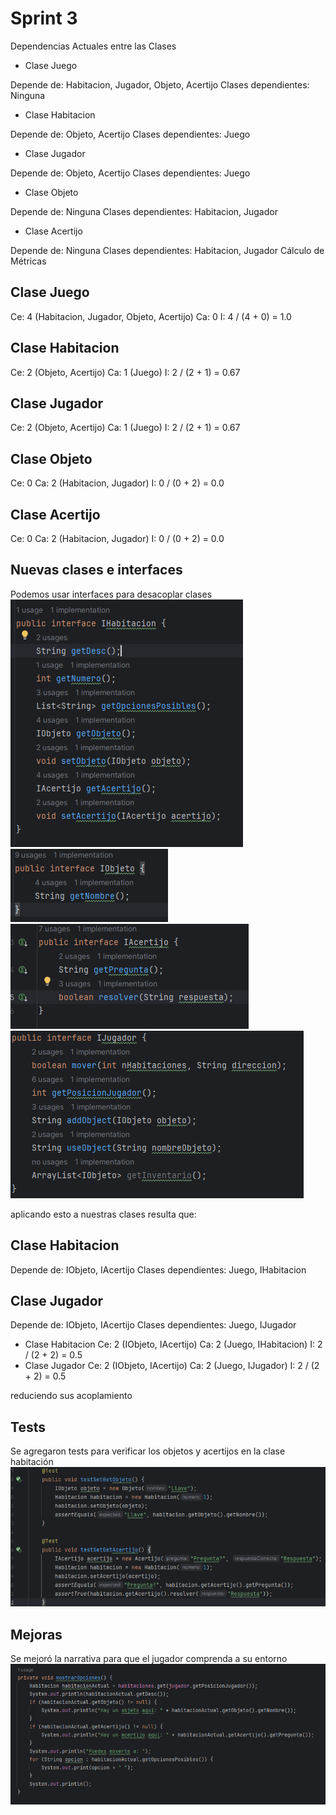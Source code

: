 
# Sprint 3
Dependencias Actuales entre las Clases
- Clase Juego

Depende de: Habitacion, Jugador, Objeto, Acertijo
Clases dependientes: Ninguna 

- Clase Habitacion

Depende de: Objeto, Acertijo
Clases dependientes: Juego
- Clase Jugador

Depende de: Objeto, Acertijo
Clases dependientes: Juego
- Clase Objeto

Depende de: Ninguna
Clases dependientes: Habitacion, Jugador
- Clase Acertijo

Depende de: Ninguna
Clases dependientes: Habitacion, Jugador
Cálculo de Métricas
## Clase Juego
Ce: 4 (Habitacion, Jugador, Objeto, Acertijo)
Ca: 0
I: 4 / (4 + 0) = 1.0
## Clase Habitacion
Ce: 2 (Objeto, Acertijo)
Ca: 1 (Juego)
I: 2 / (2 + 1) = 0.67
## Clase Jugador
Ce: 2 (Objeto, Acertijo)
Ca: 1 (Juego)
I: 2 / (2 + 1) = 0.67
## Clase Objeto
Ce: 0
Ca: 2 (Habitacion, Jugador)
I: 0 / (0 + 2) = 0.0
## Clase Acertijo
Ce: 0
Ca: 2 (Habitacion, Jugador)
I: 0 / (0 + 2) = 0.0

## Nuevas clases e interfaces
Podemos usar interfaces para desacoplar clases 
![alt text](image-30.png)
![alt text](image-31.png)
![alt text](image-32.png)
![alt text](image-33.png)

aplicando esto a nuestras clases resulta que: 
## Clase Habitacion

Depende de: IObjeto, IAcertijo
Clases dependientes: Juego, IHabitacion
## Clase Jugador

Depende de: IObjeto, IAcertijo
Clases dependientes: Juego, IJugador

- Clase Habitacion
Ce: 2 (IObjeto, IAcertijo)
Ca: 2 (Juego, IHabitacion)
I: 2 / (2 + 2) = 0.5
- Clase Jugador
Ce: 2 (IObjeto, IAcertijo)
Ca: 2 (Juego, IJugador)
I: 2 / (2 + 2) = 0.5

reduciendo sus acoplamiento

## Tests

Se agregaron tests para verificar los objetos y acertijos en la clase habitación 
![alt text](image-35.png)

## Mejoras 

Se mejoró la narrativa para que el jugador comprenda a su entorno 
![alt text](image-36.png)

